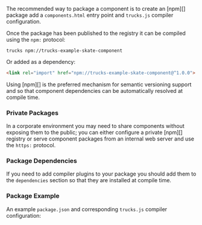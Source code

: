 The recommended way to package a component is to create an [npm][] package add a `components.html` entry point and `trucks.js` compiler configuration.

Once the package has been published to the registry it can be compiled using the `npm:` protocol:

```shell
trucks npm://trucks-example-skate-component
```

Or added as a dependency:

```html
<link rel="import" href="npm://trucks-example-skate-component@^1.0.0">
```

Using [npm][] is the preferred mechanism for semantic versioning support and so that component dependencies can be automatically resolved at compile time.

### Private Packages

In a corporate environment you may need to share components without exposing them to the public; you can either configure a private [npm][] registry or serve component packages from an internal web server and use the `https:` protocol.

### Package Dependencies

If you need to add compiler plugins to your package you should add them to the `dependencies` section so that they are installed at compile time.

### Package Example

An example `package.json` and corresponding `trucks.js` compiler configuration:

<? @source {json} ../../examples/skate-component/package.json ?>

<? @source {javascript} ../../examples/skate-component/trucks.js ?>
